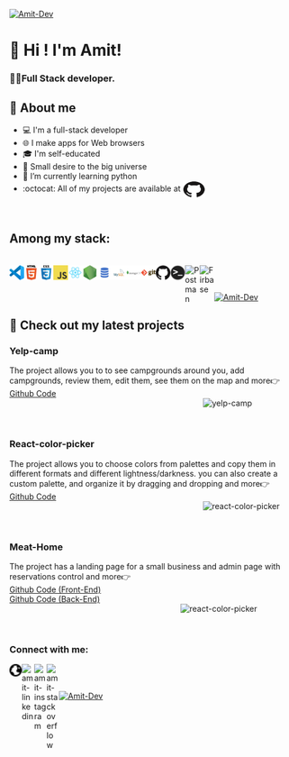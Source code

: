 [<img src="https://i.ibb.co/PghPqMm/universe-top.jpg" alt="Amit-Dev" />]([website])

# 👋 Hi ! I'm Amit!

### 👨‍💻Full Stack developer.

## 📖 About me

- 💻 I'm a full-stack developer
- 🌐 I make apps for Web browsers
- 🎓 I'm self-educated
- 🌌 Small desire to the big universe
- 🌱 I’m currently learning python
- :octocat: All of my projects are available at <a href="https://github.com/amithg2?tab=repositories" target="blank"><img align="center" src="https://github.com/devicons/devicon/blob/master/icons/github/github-original.svg" alt="https://github.com/BarOvda" height="30" width="40" /></a>

<br />

## Among my stack:

<br />

<img align="left" alt="Visual Studio Code" width="26px" src="https://raw.githubusercontent.com/github/explore/80688e429a7d4ef2fca1e82350fe8e3517d3494d/topics/visual-studio-code/visual-studio-code.png" />
<img align="left" alt="HTML5" width="26px" src="https://raw.githubusercontent.com/github/explore/80688e429a7d4ef2fca1e82350fe8e3517d3494d/topics/html/html.png" />
<img align="left" alt="CSS3" width="26px" src="https://raw.githubusercontent.com/github/explore/80688e429a7d4ef2fca1e82350fe8e3517d3494d/topics/css/css.png" />
<img align="left" alt="JavaScript" width="26px" src="https://raw.githubusercontent.com/github/explore/80688e429a7d4ef2fca1e82350fe8e3517d3494d/topics/javascript/javascript.png" />
<img align="left" alt="React" width="26px" src="https://raw.githubusercontent.com/github/explore/80688e429a7d4ef2fca1e82350fe8e3517d3494d/topics/react/react.png" />
<img align="left" alt="Node.js" width="26px" src="https://raw.githubusercontent.com/github/explore/80688e429a7d4ef2fca1e82350fe8e3517d3494d/topics/nodejs/nodejs.png" />
<img align="left" alt="SQL" width="26px" src="https://raw.githubusercontent.com/github/explore/80688e429a7d4ef2fca1e82350fe8e3517d3494d/topics/sql/sql.png" />
<img align="left" alt="MySQL" width="26px" src="https://raw.githubusercontent.com/github/explore/80688e429a7d4ef2fca1e82350fe8e3517d3494d/topics/mysql/mysql.png" />
<img align="left" alt="MongoDB" width="26px" src="https://raw.githubusercontent.com/github/explore/80688e429a7d4ef2fca1e82350fe8e3517d3494d/topics/mongodb/mongodb.png" />
<img align="left" alt="Git" width="26px" src="https://raw.githubusercontent.com/github/explore/80688e429a7d4ef2fca1e82350fe8e3517d3494d/topics/git/git.png" />
<img align="left" alt="GitHub" width="26px" src="https://raw.githubusercontent.com/github/explore/78df643247d429f6cc873026c0622819ad797942/topics/github/github.png" />
<img align="left" alt="Terminal" width="26px" src="https://raw.githubusercontent.com/github/explore/80688e429a7d4ef2fca1e82350fe8e3517d3494d/topics/terminal/terminal.png" />
<img align="left" alt="Postman" width="26" src="https://www.vectorlogo.zone/logos/getpostman/getpostman-icon.svg" />
<img align="left" alt="Firbase" width="26" src="https://www.vectorlogo.zone/logos/firebase/firebase-icon.svg" />


<br />
<br />

[<img src="https://i.ibb.co/yNM9WW9/universe-middle.jpg" alt="Amit-Dev" />]([website])


## 📘 Check out my latest projects

### Yelp-camp

The project allows you to to see campgrounds around you, add campgrounds, review them, edit them, see them on the map and more👉
<br />
<a href="https://github.com/amithg2/yelp-camp" target="blank">Github Code</a>
<br />
<a href="https://yelp-camp-web-amit.herokuapp.com/" target="blank"><img align="right" src="https://amit-dev-webpage.web.app/static/media/yelpCamp.34f636f619ef64b78cb5.png" alt="yelp-camp" width="160" height="100" /></a>

<br />
<br />

### React-color-picker

The project allows you to choose colors from palettes and copy them in different formats and different lightness/darkness. you can also create a custom palette, and organize it by dragging and dropping and more👉
<br />
<a href="https://github.com/amithg2/react-color-picker" target="blank">Github Code</a>
<br />
 <a href="https://react-color-picker-project.web.app/" target="blank"><img align="right" src="https://amit-dev-webpage.web.app/static/media/colorApp.d935f29a399d4e808c1d.png" alt="react-color-picker" width="160" height="100" /></a>

<br />
<br />

### Meat-Home

The project has a landing page for a small business and admin page with reservations control and more👉
<br />
<a href="https://github.com/amithg2/meat-home-front" target="blank">Github Code (Front-End)</a>
<br />
<a href="https://github.com/amithg2/meat-home-back-end" target="blank">Github Code (Back-End)</a>
<br />
 <a href="https://meat-home-front.web.app/" target="blank"><img align="right" src="https://amit-dev-webpage.web.app/static/media/meatHome.f85cf033964504dcecba.png" alt="react-color-picker" width="200" height="100" /></a>

<br />
<br />

### Connect with me:

[<img align="left" alt="amit-web" width="22px" src="https://raw.githubusercontent.com/iconic/open-iconic/master/svg/globe.svg" />][website]
[<img align="left" alt="amit-linkedin" width="22px" src="https://cdn.jsdelivr.net/npm/simple-icons@v3/icons/linkedin.svg" />][linkedin]
[<img align="left" alt="amit-instagram" width="22px" src="https://cdn.jsdelivr.net/npm/simple-icons@v3/icons/instagram.svg" />][instagram]
[<img align="left" alt="amit-stackoverflow" width="22px" src="https://cdn.jsdelivr.net/npm/simple-icons@v3/icons/stackoverflow.svg" />][stackoverflow]

<br />
<br />

[<img src="https://i.ibb.co/xMWSTS0/universe-bottom.jpg" alt="Amit-Dev" />]([website])

[website]: https://amit-dev-webpage.web.app
[instagram]: https://www.instagram.com/amit_hg2
[linkedin]: https://www.linkedin.com/in/amit-hagag
[stackoverflow]: https://stackoverflow.com/users/17137370/amit-hagag
